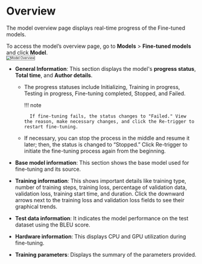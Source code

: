 # Overview

The model overview page displays real-time progress of the Fine-tuned models. 

To access the model’s overview page,  go to  **Models** > **Fine-tuned models** and click **Model**.  
<img src="../images/model-overview.png" alt="Model Overview" title="Model Overview" style="border: 1px solid gray; zoom:60%;">


* **General Information**: This section displays the model's **progress status**, **Total time**, and **Author details**.  

    * The progress statuses include Initializing, Training in progress, Testing in progress, Fine-tuning completed, Stopped, and Failed.

        !!! note

            If fine-tuning fails, the status changes to "Failed." View the reason, make necessary changes, and click the Re-trigger to restart fine-tuning.

    * If necessary, you can stop the process in the middle and resume it later; then, the status is changed to “Stopped.” Click Re-trigger to initiate the fine-tuning process again from the beginning.

* **Base model information**: This section shows the base model used for fine-tuning and its source.

* **Training information**: This shows important details like training type, number of training steps, training loss, percentage of validation data, validation loss, training start time, and duration. Click the downward arrows next to the training loss and validation loss fields to see their graphical trends.

* **Test data information**: It indicates the model performance on the test dataset using the BLEU score.

* **Hardware information**: This displays CPU and GPU utilization during fine-tuning.

* **Training parameters**: Displays the summary of the parameters provided.
